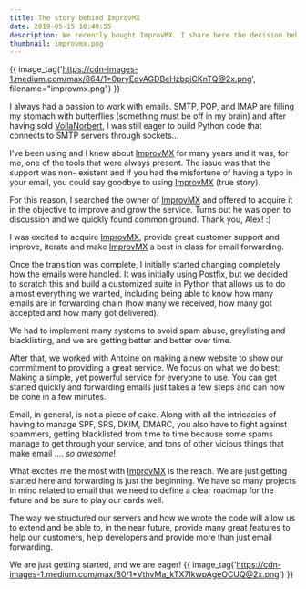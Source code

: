 ```yaml
---
title: The story behind ImprovMX
date: 2019-05-15 10:40:55
description: We recently bought ImprovMX. I share here the decision behind it and our plans on how to grow the service.
thumbnail: improvmx.png
---
```


{{ image_tag('https://cdn-images-1.medium.com/max/864/1*0pryEdvAGDBeHzbpiCKnTQ@2x.png', filename="improvmx.png") }}

I always had a passion to work with emails. SMTP, POP, and IMAP are filling my stomach with butterflies (something must be off in my brain) and after having sold [VoilaNorbert](https://voilanorbert.com), I was still eager to build Python code that connects to SMTP servers through sockets…

I’ve been using and I knew about [ImprovMX](https://improvmx.com) for many years and it was, for me, one of the tools that were always present. The issue was that the support was non- existent and if you had the misfortune of having a typo in your email, you could say goodbye to using [ImprovMX](https://improvmx.com) (true story).

For this reason, I searched the owner of [ImprovMX](https://improvmx.com) and offered to acquire it in the objective to improve and grow the service. Turns out he was open to discussion and we quickly found common ground. Thank you, Alex! :)

I was excited to acquire [ImprovMX](https://improvmx.com), provide great customer support and improve, iterate and make [ImprovMX](https://improvmx.com) a best in class for email forwarding.

Once the transition was complete, I initially started changing completely how the emails were handled. It was initially using Postfix, but we decided to scratch this and build a customized suite in Python that allows us to do almost everything we wanted, including being able to know how many emails are in forwarding chain (how many we received, how many got accepted and how many got delivered).

We had to implement many systems to avoid spam abuse, greylisting and blacklisting, and we are getting better and better over time.

After that, we worked with Antoine on making a new website to show our commitment to providing a great service. We focus on what we do best: Making a simple, yet powerful service for everyone to use. You can get started quickly and forwarding emails just takes a few steps and can now be done in a few minutes.

Email, in general, is not a piece of cake. Along with all the intricacies of having to manage SPF, SRS, DKIM, DMARC, you also have to fight against spammers, getting blacklisted from time to time because some spams manage to get through your service, and tons of other vicious things that make email …. _so awesome_!

What excites me the most with [ImprovMX](https://improvmx.com) is the reach. We are just getting started here and forwarding is just the beginning. We have so many projects in mind related to email that we need to define a clear roadmap for the future and be sure to play our cards well.

The way we structured our servers and how we wrote the code will allow us to extend and be able to, in the near future, provide many great features to help our customers, help developers and provide more than just email forwarding.

We are just getting started, and we are eager!
{{ image_tag('https://cdn-images-1.medium.com/max/80/1*VthvMa_kTX7IkwpAgeOCUQ@2x.png') }}